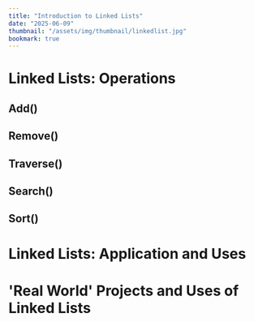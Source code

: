 ```yaml
---
title: "Introduction to Linked Lists"
date: "2025-06-09"
thumbnail: "/assets/img/thumbnail/linkedlist.jpg"
bookmark: true
---
```


# Linked Lists: Operations


## Add()


## Remove()


## Traverse()


## Search()


## Sort()


# Linked Lists: Application and Uses


# 'Real World' Projects and Uses of Linked Lists
